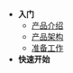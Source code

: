 - **入门**
  - [产品介绍](/getstarted/concept)
  - [产品架构](/getstarted/architecture)
  - [准备工作](/getstarted/ready)
- **快速开始**
